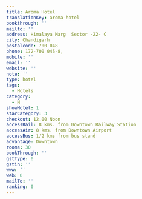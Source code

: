 ```yaml
---
title: Aroma Hotel
translationKey: aroma-hotel
bookthrough: ''
mailto: ''
address: Himalaya Marg  Sector -22- C
city: Chandigarh
postalcode: 700 048
phone: 172-700 045-8,
mobile: ''
email: ''
website: ''
note: ''
type: hotel
tags:
  - Hotels
category:
  - H
showHotel: 1
starCategory: 3
checkout: 12.00 Noon
accessRail: 8 kms. from Downtown Railway Station
accessAir: 8 kms. from Downtown Airport
accessBus: 1/2 kms from bus stand
advantage: Downtown
rooms: 30
bookThrough: ''
gstType: 0
gstin: ''
www: ''
web: 0
mailTo: ''
ranking: 0
---
```







